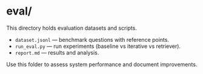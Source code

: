# eval/

This directory holds evaluation datasets and scripts.

- `dataset.jsonl` — benchmark questions with reference points.
- `run_eval.py` — run experiments (baseline vs iterative vs retriever).
- `report.md` — results and analysis.

Use this folder to assess system performance and document improvements.
